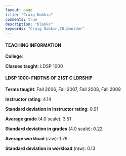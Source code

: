 ```yaml
---
layout: page
title: "Craig Dobkin" 
comments: true
description: "blanks"
keywords: "Craig Dobkin,CU,Boulder"
---
```

<head>
<script src="https://ajax.googleapis.com/ajax/libs/jquery/2.1.3/jquery.min.js"></script>
<script src="https://dl.dropboxusercontent.com/s/pc42nxpaw1ea4o9/highcharts.js?dl=0"></script>
<!-- <script src="../assets/js/highcharts.js"></script> -->
<style type="text/css">@font-face {
	font-family: "Bebas Neue";
	src: url(https://www.filehosting.org/file/details/544349/BebasNeue Regular.otf) format("opentype");
	}
	h1.Bebas { 
		font-family: "Bebas Neue", Verdana, Tahoma;
	}
</style>
</head>
	   
#### TEACHING INFORMATION

**College**: 

**Classes taught**: LDSP 1000

#### LDSP 1000: FNDTNS OF 21ST C LDRSHIP

**Terms taught**: Fall 2006, Fall 2007, Fall 2008, Fall 2009

**Instructor rating**: 4.14

**Standard deviation in instructor rating**: 0.91

**Average grade** (4.0 scale): 3.51

**Standard deviation in grades** (4.0 scale): 0.22

**Average workload** (raw): 1.79

**Standard deviation in workload** (raw): 0.13

